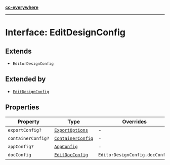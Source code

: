 [**cc-everywhere**](../../../../../../index.md)

***

# Interface: EditDesignConfig

## Extends

- `EditorDesignConfig`

## Extended by

- [`EditDesignConfig`](../../../3p/editor/design-config-types/interfaces/edit-design-config.md)

## Properties

| Property | Type | Overrides | Inherited from |
| ------ | ------ | ------ | ------ |
| `exportConfig?` | [`ExportOptions`](../../../export-config-types/type-aliases/export-options.md) | - | `EditorDesignConfig.exportConfig` |
| `containerConfig?` | [`ContainerConfig`](../../../container-config-types/type-aliases/container-config.md) | - | `EditorDesignConfig.containerConfig` |
| `appConfig?` | [`AppConfig`](../../app-config-types/type-aliases/app-config.md) | - | `EditorDesignConfig.appConfig` |
| `docConfig` | [`EditDocConfig`](../../doc-config-types/interfaces/edit-doc-config.md) | `EditorDesignConfig.docConfig` | - |
